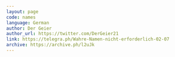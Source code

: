 ```yaml
---
layout: page
code: names
language: German
author: Der Geier
author_url: https://twitter.com/DerGeier21
link: https://telegra.ph/Wahre-Namen-nicht-erforderlich-02-07
archive: https://archive.ph/l2uJk
---
```

